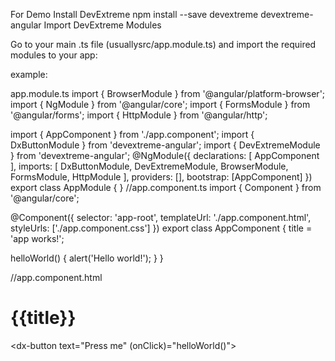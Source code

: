 For Demo
Install DevExtreme
npm install --save devextreme devextreme-angular
Import DevExtreme Modules

Go to your main .ts file (usuallysrc/app.module.ts) and import the required modules to your app:

example:

app.module.ts
import { BrowserModule } from '@angular/platform-browser';
import { NgModule } from '@angular/core';
import { FormsModule } from '@angular/forms';
import { HttpModule } from '@angular/http';

import { AppComponent } from './app.component';
import { DxButtonModule } from 'devextreme-angular';
import { DevExtremeModule } from 'devextreme-angular';
@NgModule({
  declarations: [
    AppComponent
  ],
  imports: [
    DxButtonModule,
    DevExtremeModule,
    BrowserModule,
    FormsModule,
    HttpModule
  ],
  providers: [],
  bootstrap: [AppComponent]
})
export class AppModule { }
//app.component.ts
import { Component } from '@angular/core';

@Component({
  selector: 'app-root',
  templateUrl: './app.component.html',
  styleUrls: ['./app.component.css']
})
export class AppComponent  {
  title = 'app works!';

  helloWorld() {
    alert('Hello world!');
  }
}

//app.component.html
<h1>
  {{title}}
</h1>

<dx-button text="Press me" (onClick)="helloWorld()"></dx-button>
